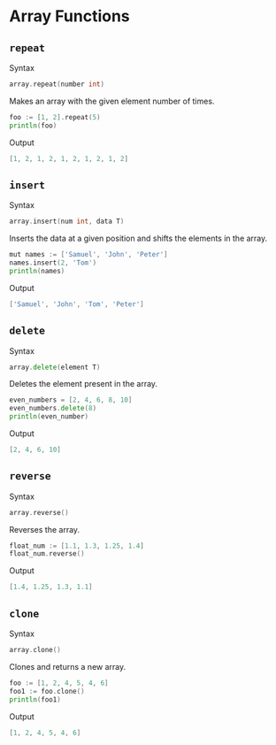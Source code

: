 # Array Functions

## `repeat`

Syntax

```go
array.repeat(number int)
```

Makes an array with the given element number of times.

```go
foo := [1, 2].repeat(5)
println(foo)
```

Output

```go
[1, 2, 1, 2, 1, 2, 1, 2, 1, 2]
```

## `insert`

Syntax

```go
array.insert(num int, data T)
```

Inserts the data at a given position and shifts the elements in the array.

```go
mut names := ['Samuel', 'John', 'Peter']
names.insert(2, 'Tom')
println(names)
```

Output

```go
['Samuel', 'John', 'Tom', 'Peter']
```

## `delete`

Syntax

```go
array.delete(element T)
```

Deletes the element present in the array.

```go
even_numbers = [2, 4, 6, 8, 10]
even_numbers.delete(8)
println(even_number)
```

Output

```go
[2, 4, 6, 10]
```

## `reverse`

Syntax

```go
array.reverse()
```

Reverses the array.

```go
float_num := [1.1, 1.3, 1.25, 1.4]
float_num.reverse()
```

Output

```go
[1.4, 1.25, 1.3, 1.1]
```

## `clone`

Syntax

```go
array.clone()
```

Clones and returns a new array.

```go
foo := [1, 2, 4, 5, 4, 6]
foo1 := foo.clone()
println(foo1)
```

Output

```go
[1, 2, 4, 5, 4, 6]
```
